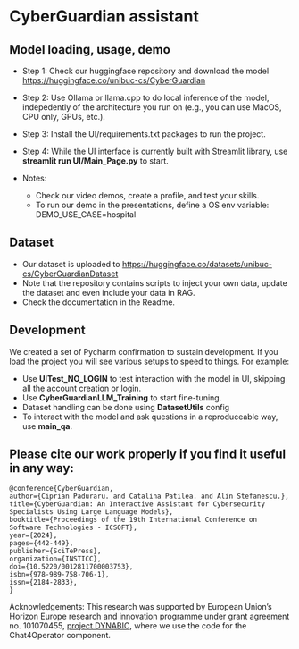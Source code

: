 # CyberGuardian assistant

## Model loading, usage, demo
* Step 1: Check our huggingface repository and download the model
  https://huggingface.co/unibuc-cs/CyberGuardian


* Step 2: Use Ollama or llama.cpp to do local inference of the model, indepedently of the architecture you run on (e.g., you can use MacOS, CPU only, GPUs, etc.).

* Step 3: Install the UI/requirements.txt packages to run the project.

* Step 4: While the UI interface is currently built with Streamlit library, use **streamlit run UI/Main_Page.py** to start.

* Notes:
   - Check our video demos, create a profile, and test your skills.
   - To run our demo in the presentations, define a OS env variable: DEMO_USE_CASE=hospital
 
## Dataset
   - Our dataset is uploaded to https://huggingface.co/datasets/unibuc-cs/CyberGuardianDataset
   - Note that the repository contains scripts to inject your own data, update the dataset and even include your data in RAG.
   - Check the documentation in the Readme.

## Development 
We created a set of Pycharm confirmation to sustain development. If you load the project you will see various setups to speed to things.
For example:
  - Use **UITest_NO_LOGIN** to test interaction with the model in UI, skipping all the account creation or login.
  - Use **CyberGuardianLLM_Training** to start fine-tuning.
  - Dataset handling can be done using **DatasetUtils** config
  - To interact with the model and ask questions in a reproduceable way, use **main_qa**.

## Please cite our work properly if you find it useful in any way:
```
@conference{CyberGuardian,
author={Ciprian Paduraru. and Catalina Patilea. and Alin Stefanescu.},
title={CyberGuardian: An Interactive Assistant for Cybersecurity Specialists Using Large Language Models},
booktitle={Proceedings of the 19th International Conference on Software Technologies - ICSOFT},
year={2024},
pages={442-449},
publisher={SciTePress},
organization={INSTICC},
doi={10.5220/0012811700003753},
isbn={978-989-758-706-1},
issn={2184-2833},
}
```

Acknowledgements: This research was supported by European Union’s Horizon Europe research and innovation programme under grant agreement no. 101070455, [project DYNABIC](https://dynabic.eu), where we use the code for the Chat4Operator component.

